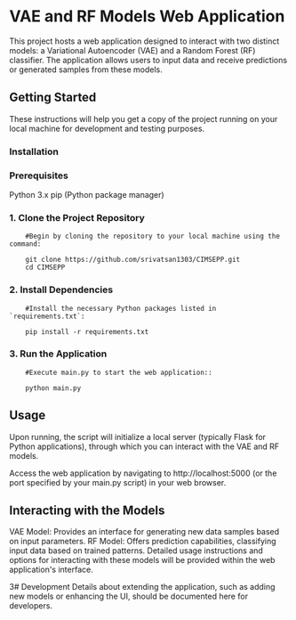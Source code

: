# VAE and RF Models Web Application

This project hosts a web application designed to interact with two distinct models: a Variational Autoencoder (VAE) and a Random Forest (RF) classifier. The application allows users to input data and receive predictions or generated samples from these models.

## Getting Started
These instructions will help you get a copy of the project running on your local machine for development and testing purposes.

### Installation

### Prerequisites
Python 3.x
pip (Python package manager)

### 1. **Clone the Project Repository**
        #Begin by cloning the repository to your local machine using the command:

        git clone https://github.com/srivatsan1303/CIMSEPP.git
        cd CIMSEPP

### 2. **Install Dependencies**
        #Install the necessary Python packages listed in `requirements.txt`:

        pip install -r requirements.txt

### 3. **Run the Application**
        #Execute main.py to start the web application::

        python main.py

## Usage

Upon running, the script will initialize a local server (typically Flask for Python applications), through which you can interact with the VAE and RF models.

Access the web application by navigating to http://localhost:5000 (or the port specified by your main.py script) in your web browser.

## Interacting with the Models
VAE Model: Provides an interface for generating new data samples based on input parameters.
RF Model: Offers prediction capabilities, classifying input data based on trained patterns.
Detailed usage instructions and options for interacting with these models will be provided within the web application's interface.

3# Development
Details about extending the application, such as adding new models or enhancing the UI, should be documented here for developers.

